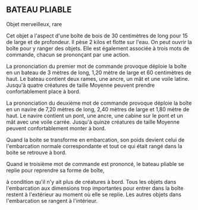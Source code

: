 ## BATEAU PLIABLE

Objet merveilleux, rare

Cet objet a l'aspect d'une boîte de bois de 30 centimètres
de long pour 15 de large et de profondeur. Il pèse 2 kilos
et flotte sur l'eau. On peut ouvrir la boîte pour y ranger
des objets. Elle est également associée à trois mots de
commande, chacun se prononçant par une action.

La prononciation du premier mot de commande
provoque déploie la boîte en un bateau de 3 mètres de long,
1,20 mètre de large et 60 centimètres de haut. Le bateau
contient deux rames, une ancre, un mât et une voile latine.
Jusqu'à quatre créatures de taille Moyenne peuvent prendre
confortablement place à bord.

La prononciation du deuxième mot de commande
provoque déploie la boîte en un navire de 7,20 mètres de
long, 2,40 mètres de large et 1,80 mètre de haut. Le navire
contient un pont, une ancre, une cabine sur le pont et un
mât avec une voile carrée. Jusqu'à quinze créatures de taille
Moyenne peuvent confortablement monter à bord.

Quand la boite se transforme en embarcation, son poids
devient celui de l'embarcation normale correspondante et
tout ce qui était rangé dans la boite se retrouve à bord.

Quand ie troisième mot de commande est prononcé, le
bateau pliable se replie pour reprendre sa forme de boîte,

à condition qu'il n'y ait plus de créatures à bord. Tous les
objets dans l'embarcation aux dimensions trop importantes
pour entrer dans la boîte restent à l'extérieur au moment
où elle se replie. Les autres objets dans l'embarcation se
rangent à l'intérieur.
